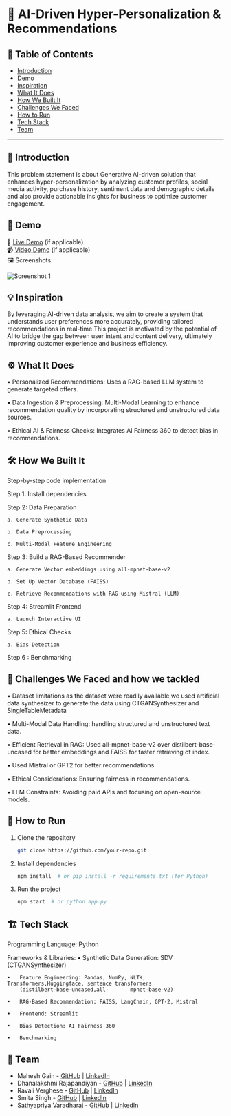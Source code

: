 # 🚀 AI-Driven Hyper-Personalization & Recommendations

## 📌 Table of Contents
- [Introduction](#introduction)
- [Demo](#demo)
- [Inspiration](#inspiration)
- [What It Does](#what-it-does)
- [How We Built It](#how-we-built-it)
- [Challenges We Faced](#challenges-we-faced)
- [How to Run](#how-to-run)
- [Tech Stack](#tech-stack)
- [Team](#team)

---

## 🎯 Introduction
This problem statement is about Generative AI-driven solution that enhances hyper-personalization by analyzing customer profiles, social media activity, purchase history, sentiment data and demographic details and also provide actionable insights for business to optimize customer engagement.

## 🎥 Demo
🔗 [Live Demo](#) (if applicable)  
📹 [Video Demo](#) (if applicable)  
🖼️ Screenshots:

![Screenshot 1](link-to-image)

## 💡 Inspiration
By leveraging AI-driven data analysis, we aim to create a system that understands user preferences more accurately, providing tailored recommendations in real-time.This project is motivated by the potential of AI to bridge the gap between user intent and content delivery, ultimately improving customer experience and business efficiency.

## ⚙️ What It Does
•	Personalized Recommendations: Uses a RAG-based LLM system to generate targeted offers.

•	Data Ingestion & Preprocessing: Multi-Modal  Learning to enhance recommendation quality by incorporating structured and unstructured data sources.

•	Ethical AI & Fairness Checks: Integrates AI Fairness 360 to detect bias in recommendations.

## 🛠️ How We Built It
Step-by-step code implementation

Step 1: Install dependencies

Step 2: Data Preparation

	a. Generate Synthetic Data
 
 	b. Data Preprocessing
  
	c. Multi-Modal Feature Engineering

Step 3: Build a RAG-Based Recommender

	a. Generate Vector embeddings using all-mpnet-base-v2
 
	b. Set Up Vector Database (FAISS)
 
	c. Retrieve Recommendations with RAG using Mistral (LLM)	

Step 4: Streamlit Frontend

	a. Launch Interactive UI

Step 5: Ethical Checks

	a. Bias Detection

Step 6 : Benchmarking

## 🚧 Challenges We Faced and how we tackled
•	Dataset limitations as the dataset were readily available we used artificial data synthesizer to generate the data using CTGANSynthesizer and SingleTableMetadata

•	Multi-Modal Data Handling: handling structured and unstructured text data.

•	Efficient Retrieval in RAG: Used all-mpnet-base-v2 over distilbert-base-uncased for better embeddings and FAISS for faster retrieving of index.

•	Used Mistral or GPT2 for better recommendations 

•	Ethical Considerations: Ensuring fairness in recommendations.

•	LLM Constraints: Avoiding paid APIs and focusing on open-source models.

## 🏃 How to Run
1. Clone the repository  
   ```sh
   git clone https://github.com/your-repo.git
   ```
2. Install dependencies  
   ```sh
   npm install  # or pip install -r requirements.txt (for Python)
   ```
3. Run the project  
   ```sh
   npm start  # or python app.py
   ```

## 🏗️ Tech Stack
Programming Language: Python

Frameworks & Libraries:
	•	Synthetic Data Generation: SDV (CTGANSynthesizer)
 
	•	Feature Engineering: Pandas, NumPy, NLTK, Transformers,Huggingface, sentence transformers 
 		(distilbert-base-uncased,all-       mpnet-base-v2)
   
	•	RAG-Based Recommendation: FAISS, LangChain, GPT-2, Mistral
 
	•	Frontend: Streamlit
 
	•	Bias Detection: AI Fairness 360
 
	•	Benchmarking

## 👥 Team
- Mahesh Gain - [GitHub](#) | [LinkedIn](#)
- Dhanalakshmi Rajapandiyan - [GitHub](#) | [LinkedIn](#)
- Ravali Verghese - [GitHub](#) | [LinkedIn](#)
- Smita Singh  - [GitHub](#) | [LinkedIn](#)
- Sathyapriya Varadharaj - [GitHub](#) | [LinkedIn](#)
